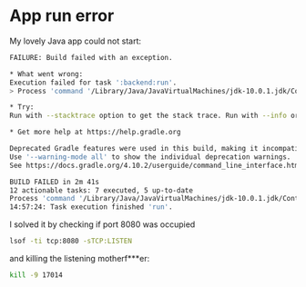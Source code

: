 # App run error

My lovely Java app could not start:
```bash
FAILURE: Build failed with an exception.

* What went wrong:
Execution failed for task ':backend:run'.
> Process 'command '/Library/Java/JavaVirtualMachines/jdk-10.0.1.jdk/Contents/Home/bin/java'' finished with non-zero exit value 1

* Try:
Run with --stacktrace option to get the stack trace. Run with --info or --debug option to get more log output. Run with --scan to get full insights.

* Get more help at https://help.gradle.org

Deprecated Gradle features were used in this build, making it incompatible with Gradle 5.0.
Use '--warning-mode all' to show the individual deprecation warnings.
See https://docs.gradle.org/4.10.2/userguide/command_line_interface.html#sec:command_line_warnings

BUILD FAILED in 2m 41s
12 actionable tasks: 7 executed, 5 up-to-date
Process 'command '/Library/Java/JavaVirtualMachines/jdk-10.0.1.jdk/Contents/Home/bin/java'' finished with non-zero exit value 1
14:57:24: Task execution finished 'run'.
```

I solved it by checking if port 8080 was occupied
```bash
lsof -ti tcp:8080 -sTCP:LISTEN
```
and killing the listening motherf***er:
```bash
kill -9 17014
```
